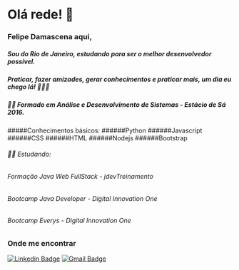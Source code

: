 # Olá rede! 👋
### Felipe Damascena aqui,
##### Sou do Rio de Janeiro, estudando para ser o melhor desenvolvedor possível.
##### Praticar, fazer amizades, gerar conhecimentos e praticar mais, um dia eu chego lá! 🚀🚀🚀   

##### 👨‍🎓 Formado em Análise e Desenvolvimento de Sistemas - Estácio de Sá 2016.

#####Conhecimentos básicos:
######Python
######Javascript
######CSS
######HTML
######Nodejs
######Bootstrap

###### 👨‍💻 Estudando:  
###### Formação Java Web FullStack - jdevTreinamento
###### Bootcamp Java Developer - Digital Innovation One
###### Bootcamp Everys - Digital Innovation One

### Onde me encontrar

[![Linkedin Badge](https://img.shields.io/badge/-Linkedin-blue?style=flat-square&logo=Linkedin&logoColor=white&link=https://www.linkedin.com/in/felipe-damascena/)](https://www.linkedin.com/in/felipe-damascena-1b86355b/)
[![Gmail Badge](https://img.shields.io/badge/-Gmail-c14438?style=flat-square&logo=Gmail&logoColor=white&link=mailto:jfdamascena@gmail.com)](mailto:jfdamascena@gmail.com)
